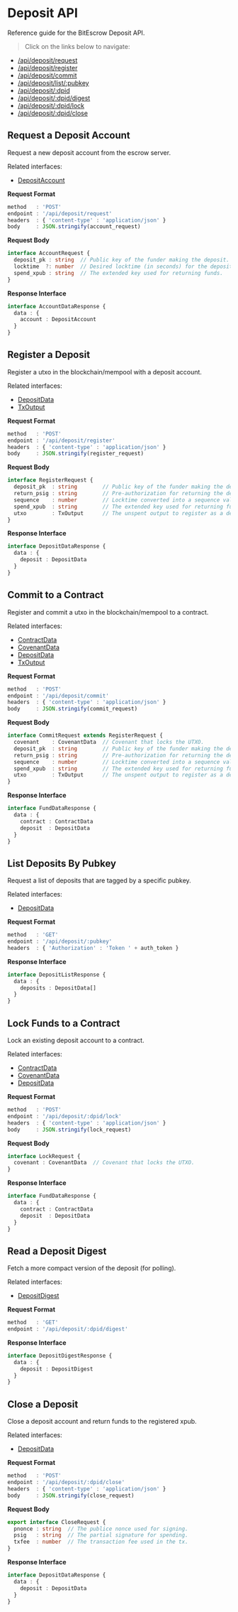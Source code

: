 # Deposit API

Reference guide for the BitEscrow Deposit API.

> Click on the links below to navigate:

- [/api/deposit/request](#request-a-deposit-account)  
- [/api/deposit/register](#register-a-deposit)  
- [/api/deposit/commit](#commit-to-a-contract)  
- [/api/deposit/list/:pubkey](#list-deposits-by-pubkey)  
- [/api/deposit/:dpid](#read-a-deposit-by-id)  
- [/api/deposit/:dpid/digest](#read-a-deposit-digest)  
- [/api/deposit/:dpid/lock](#lock-funds-to-a-contract)  
- [/api/deposit/:dpid/close](#close-a-deposit)  

## Request a Deposit Account

Request a new deposit account from the escrow server.

Related interfaces:

- [DepositAccount](../interfaces/deposit.md#depositaccount)

**Request Format**

```ts
method   : 'POST'
endpoint : '/api/deposit/request'
headers  : { 'content-type' : 'application/json' }
body     : JSON.stringify(account_request)
```

**Request Body**

```ts
interface AccountRequest {
  deposit_pk : string  // Public key of the funder making the deposit.
  locktime  ?: number  // Desired locktime (in seconds) for the deposit.
  spend_xpub : string  // The extended key used for returning funds.
}
```

**Response Interface**

```ts
interface AccountDataResponse {
  data : {
    account : DepositAccount
  }
}
```

## Register a Deposit

Register a utxo in the blockchain/mempool with a deposit account.

Related interfaces:

- [DepositData](../interfaces/deposit.md#depositdata)
- [TxOutput](../interfaces/deposit.md#txoutput)

**Request Format**

```ts
method   : 'POST'
endpoint : '/api/deposit/register'
headers  : { 'content-type' : 'application/json' }
body     : JSON.stringify(register_request)
```

**Request Body**

```ts
interface RegisterRequest {
  deposit_pk  : string        // Public key of the funder making the deposit.
  return_psig : string        // Pre-authorization for returning the deposit.
  sequence    : number        // Locktime converted into a sequence value.
  spend_xpub  : string        // The extended key used for returning funds.
  utxo        : TxOutput      // The unspent output to register as a deposit.
}
```

**Response Interface**

```ts
interface DepositDataResponse {
  data : {
    deposit : DepositData
  }
}
```

## Commit to a Contract

Register and commit a utxo in the blockchain/mempool to a contract.

Related interfaces:

- [ContractData](../interfaces/contract.md#contractdata)
- [CovenantData](../interfaces/deposit.md#covenantdata)
- [DepositData](../interfaces/deposit.md#depositdata)
- [TxOutput](../interfaces/deposit.md#txoutput)

**Request Format**

```ts
method   : 'POST'
endpoint : '/api/deposit/commit'
headers  : { 'content-type' : 'application/json' }
body     : JSON.stringify(commit_request)
```

**Request Body**

```ts
interface CommitRequest extends RegisterRequest {
  covenant    : CovenantData  // Covenant that locks the UTXO.
  deposit_pk  : string        // Public key of the funder making the deposit.
  return_psig : string        // Pre-authorization for returning the deposit.
  sequence    : number        // Locktime converted into a sequence value.
  spend_xpub  : string        // The extended key used for returning funds.
  utxo        : TxOutput      // The unspent output to register as a deposit.
}
```

**Response Interface**

```ts
interface FundDataResponse {
  data : {
    contract : ContractData
    deposit  : DepositData
  }
}
```

## List Deposits By Pubkey

Request a list of deposits that are tagged by a specific pubkey.

Related interfaces:

- [DepositData](../interfaces/deposit.md#depositdata)

**Request Format**

```ts
method   : 'GET'
endpoint : '/api/deposit/:pubkey'
headers  : { 'Authorization' : 'Token ' + auth_token }
```

**Response Interface**

```ts
interface DepositListResponse {
  data : {
    deposits : DepositData[]
  }
}
```

## Lock Funds to a Contract

Lock an existing deposit account to a contract.

Related interfaces:

- [ContractData](../interfaces/contract.md#contractdata)
- [CovenantData](../interfaces/deposit.md#covenantdata)
- [DepositData](../interfaces/deposit.md#depositdata)

**Request Format**

```ts
method   : 'POST'
endpoint : '/api/deposit/:dpid/lock'
headers  : { 'content-type' : 'application/json' }
body     : JSON.stringify(lock_request)
```

**Request Body**

```ts
interface LockRequest {
  covenant : CovenantData  // Covenant that locks the UTXO.
}
```

**Response Interface**

```ts
interface FundDataResponse {
  data : {
    contract : ContractData
    deposit  : DepositData
  }
}
```

## Read a Deposit Digest

Fetch a more compact version of the deposit (for polling).

Related interfaces:

- [DepositDigest](../interfaces/deposit.md#depositdigest)

**Request Format**

```ts
method   : 'GET'
endpoint : '/api/deposit/:dpid/digest'
```

**Response Interface**

```ts
interface DepositDigestResponse {
  data : {
    deposit : DepositDigest
  }
}
```

## Close a Deposit

Close a deposit account and return funds to the registered xpub.

Related interfaces:

- [DepositData](../interfaces/deposit.md#depositdata)

**Request Format**

```ts
method   : 'POST'
endpoint : '/api/deposit/:dpid/close'
headers  : { 'content-type' : 'application/json' }
body     : JSON.stringify(close_request)
```

**Request Body**

```ts
export interface CloseRequest {
  pnonce : string  // The publice nonce used for signing.
  psig   : string  // The partial signature for spending.
  txfee  : number  // The transaction fee used in the tx.
}
```

**Response Interface**

```ts
interface DepositDataResponse {
  data : {
    deposit : DepositData
  }
}
```

